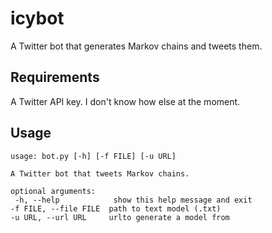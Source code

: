 # icybot
A Twitter bot that generates Markov chains and tweets them.

## Requirements
A Twitter API key. I don't know how else at the moment.

## Usage

	usage: bot.py [-h] [-f FILE] [-u URL]

	A Twitter bot that tweets Markov chains.

	optional arguments:
	 -h, --help            show this help message and exit
	-f FILE, --file FILE  path to text model (.txt)
	-u URL, --url URL     urlto generate a model from

